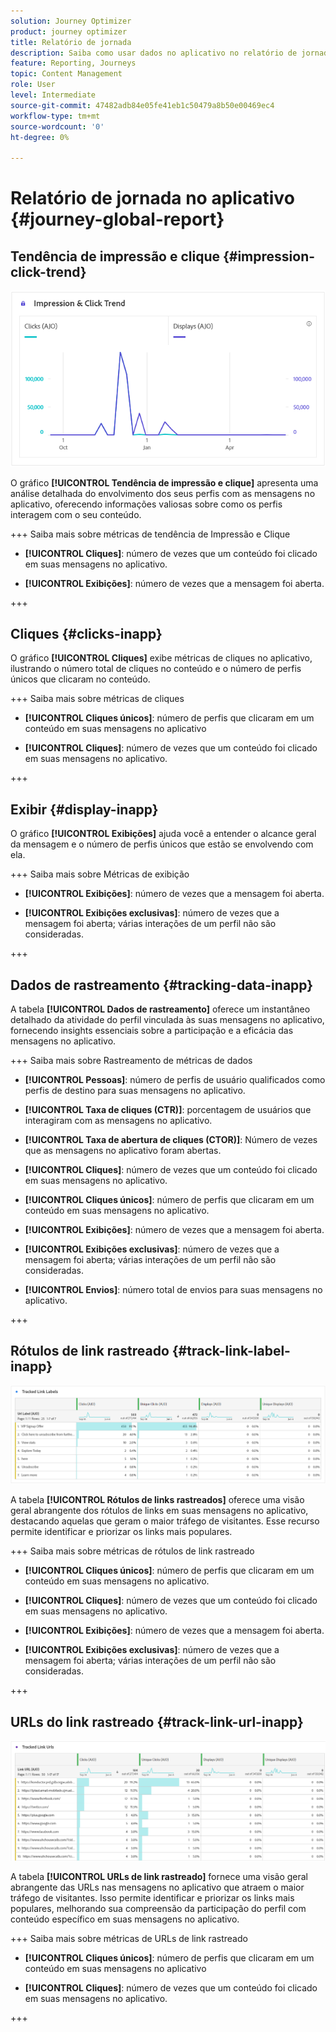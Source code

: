 ```yaml
---
solution: Journey Optimizer
product: journey optimizer
title: Relatório de jornada
description: Saiba como usar dados no aplicativo no relatório de jornada
feature: Reporting, Journeys
topic: Content Management
role: User
level: Intermediate
source-git-commit: 47482adb84e05fe41eb1c50479a8b50e00469ec4
workflow-type: tm+mt
source-wordcount: '0'
ht-degree: 0%

---
```


# Relatório de jornada no aplicativo {#journey-global-report}

## Tendência de impressão e clique {#impression-click-trend}

![](assets/cja-inapp-impressions-click.png)

O gráfico **[!UICONTROL Tendência de impressão e clique]** apresenta uma análise detalhada do envolvimento dos seus perfis com as mensagens no aplicativo, oferecendo informações valiosas sobre como os perfis interagem com o seu conteúdo.

+++ Saiba mais sobre métricas de tendência de Impressão e Clique

* **[!UICONTROL Cliques]**: número de vezes que um conteúdo foi clicado em suas mensagens no aplicativo.

* **[!UICONTROL Exibições]**: número de vezes que a mensagem foi aberta.

+++

## Cliques {#clicks-inapp}

O gráfico **[!UICONTROL Cliques]** exibe métricas de cliques no aplicativo, ilustrando o número total de cliques no conteúdo e o número de perfis únicos que clicaram no conteúdo.

+++ Saiba mais sobre métricas de cliques

* **[!UICONTROL Cliques únicos]**: número de perfis que clicaram em um conteúdo em suas mensagens no aplicativo

* **[!UICONTROL Cliques]**: número de vezes que um conteúdo foi clicado em suas mensagens no aplicativo.

+++

## Exibir {#display-inapp}

O gráfico **[!UICONTROL Exibições]** ajuda você a entender o alcance geral da mensagem e o número de perfis únicos que estão se envolvendo com ela.

+++ Saiba mais sobre Métricas de exibição

* **[!UICONTROL Exibições]**: número de vezes que a mensagem foi aberta.

* **[!UICONTROL Exibições exclusivas]**: número de vezes que a mensagem foi aberta; várias interações de um perfil não são consideradas.

+++

## Dados de rastreamento {#tracking-data-inapp}

A tabela **[!UICONTROL Dados de rastreamento]** oferece um instantâneo detalhado da atividade do perfil vinculada às suas mensagens no aplicativo, fornecendo insights essenciais sobre a participação e a eficácia das mensagens no aplicativo.

+++ Saiba mais sobre Rastreamento de métricas de dados

* **[!UICONTROL Pessoas]**: número de perfis de usuário qualificados como perfis de destino para suas mensagens no aplicativo.

* **[!UICONTROL Taxa de cliques (CTR)]**: porcentagem de usuários que interagiram com as mensagens no aplicativo.

* **[!UICONTROL Taxa de abertura de cliques (CTOR)]**: Número de vezes que as mensagens no aplicativo foram abertas.

* **[!UICONTROL Cliques]**: número de vezes que um conteúdo foi clicado em suas mensagens no aplicativo.

* **[!UICONTROL Cliques únicos]**: número de perfis que clicaram em um conteúdo em suas mensagens no aplicativo.

* **[!UICONTROL Exibições]**: número de vezes que a mensagem foi aberta.

* **[!UICONTROL Exibições exclusivas]**: número de vezes que a mensagem foi aberta; várias interações de um perfil não são consideradas.

* **[!UICONTROL Envios]**: número total de envios para suas mensagens no aplicativo.

<!--
* **[!UICONTROL Inbound triggered]**: 

* **[!UICONTROL Inbound dismisses]**: 
-->
+++

## Rótulos de link rastreado {#track-link-label-inapp}

![](assets/cja-inapp-tracked-link-labels.png)

A tabela **[!UICONTROL Rótulos de links rastreados]** oferece uma visão geral abrangente dos rótulos de links em suas mensagens no aplicativo, destacando aquelas que geram o maior tráfego de visitantes. Esse recurso permite identificar e priorizar os links mais populares.

+++ Saiba mais sobre métricas de rótulos de link rastreado

* **[!UICONTROL Cliques únicos]**: número de perfis que clicaram em um conteúdo em suas mensagens no aplicativo.

* **[!UICONTROL Cliques]**: número de vezes que um conteúdo foi clicado em suas mensagens no aplicativo.

* **[!UICONTROL Exibições]**: número de vezes que a mensagem foi aberta.

* **[!UICONTROL Exibições exclusivas]**: número de vezes que a mensagem foi aberta; várias interações de um perfil não são consideradas.

+++

## URLs do link rastreado {#track-link-url-inapp}

![](assets/cja-inapp-tracked-link-urls.png)

A tabela **[!UICONTROL URLs de link rastreado]** fornece uma visão geral abrangente das URLs nas mensagens no aplicativo que atraem o maior tráfego de visitantes. Isso permite identificar e priorizar os links mais populares, melhorando sua compreensão da participação do perfil com conteúdo específico em suas mensagens no aplicativo.

+++ Saiba mais sobre métricas de URLs de link rastreado

* **[!UICONTROL Cliques únicos]**: número de perfis que clicaram em um conteúdo em suas mensagens no aplicativo

* **[!UICONTROL Cliques]**: número de vezes que um conteúdo foi clicado em suas mensagens no aplicativo.

+++
